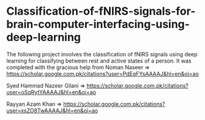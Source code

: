 # Classification-of-fNIRS-signals-for-brain-computer-interfacing-using-deep-learning
The following project involves the classification of fNIRS signals using deep learning for classifying between rest and active states of a person. 
It was completed with the gracious help from 
 Noman Naseer => https://scholar.google.com.pk/citations?user=PdEgFYsAAAAJ&hl=en&oi=ao

 Syed Hammad Nazeer Gilani => https://scholar.google.com.pk/citations?user=oSqRytYAAAAJ&hl=en&oi=ao

 Rayyan Azam Khan => https://scholar.google.com.pk/citations?user=xsZO8TwAAAAJ&hl=en&oi=ao
